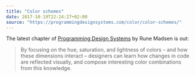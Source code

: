 ```yaml
---
title: "Color schemes"
date: 2017-10-19T22:24:27+02:00
source: "https://programmingdesignsystems.com/color/color-schemes/"
---
```


The latest chapter of [Programming Design Systems](https://programmingdesignsystems.com) by Rune Madsen is out:

> By focusing on the hue, saturation, and lightness of colors – and how these dimensions interact – designers can learn how changes in code are reflected visually, and compose interesting color combinations from this knowledge.
